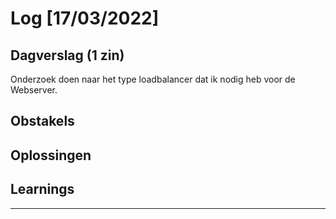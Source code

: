 # Log [17/03/2022]
 
## Dagverslag (1 zin)
Onderzoek doen naar het type loadbalancer dat ik nodig heb voor de Webserver.
## Obstakels
 
## Oplossingen
 
## Learnings

---

